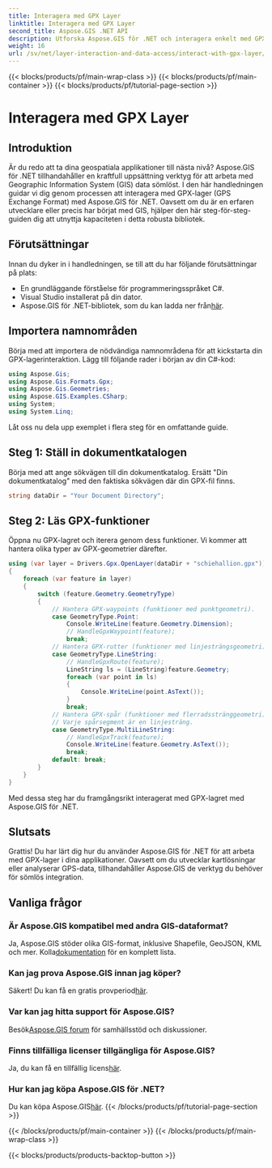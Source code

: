 ```yaml
---
title: Interagera med GPX Layer
linktitle: Interagera med GPX Layer
second_title: Aspose.GIS .NET API
description: Utforska Aspose.GIS för .NET och interagera enkelt med GPX-lager. Ladda ner biblioteket, prova den kostnadsfria testversionen och lyft dina geospatiala applikationer!
weight: 16
url: /sv/net/layer-interaction-and-data-access/interact-with-gpx-layer/
---
```


{{< blocks/products/pf/main-wrap-class >}}
{{< blocks/products/pf/main-container >}}
{{< blocks/products/pf/tutorial-page-section >}}

# Interagera med GPX Layer

## Introduktion
Är du redo att ta dina geospatiala applikationer till nästa nivå? Aspose.GIS för .NET tillhandahåller en kraftfull uppsättning verktyg för att arbeta med Geographic Information System (GIS) data sömlöst. I den här handledningen guidar vi dig genom processen att interagera med GPX-lager (GPS Exchange Format) med Aspose.GIS för .NET. Oavsett om du är en erfaren utvecklare eller precis har börjat med GIS, hjälper den här steg-för-steg-guiden dig att utnyttja kapaciteten i detta robusta bibliotek.
## Förutsättningar
Innan du dyker in i handledningen, se till att du har följande förutsättningar på plats:
- En grundläggande förståelse för programmeringsspråket C#.
- Visual Studio installerat på din dator.
-  Aspose.GIS för .NET-bibliotek, som du kan ladda ner från[här](https://releases.aspose.com/gis/net/).
## Importera namnområden
Börja med att importera de nödvändiga namnområdena för att kickstarta din GPX-lagerinteraktion. Lägg till följande rader i början av din C#-kod:
```csharp
using Aspose.Gis;
using Aspose.Gis.Formats.Gpx;
using Aspose.Gis.Geometries;
using Aspose.GIS.Examples.CSharp;
using System;
using System.Linq;
```
Låt oss nu dela upp exemplet i flera steg för en omfattande guide.
## Steg 1: Ställ in dokumentkatalogen
Börja med att ange sökvägen till din dokumentkatalog. Ersätt "Din dokumentkatalog" med den faktiska sökvägen där din GPX-fil finns.
```csharp
string dataDir = "Your Document Directory";
```
## Steg 2: Läs GPX-funktioner
Öppna nu GPX-lagret och iterera genom dess funktioner. Vi kommer att hantera olika typer av GPX-geometrier därefter.
```csharp
using (var layer = Drivers.Gpx.OpenLayer(dataDir + "schiehallion.gpx"))
{
    foreach (var feature in layer)
    {
        switch (feature.Geometry.GeometryType)
        {
            // Hantera GPX-waypoints (funktioner med punktgeometri).
            case GeometryType.Point:
                Console.WriteLine(feature.Geometry.Dimension);
                // HandleGpxWaypoint(feature);
                break;
            // Hantera GPX-rutter (funktioner med linjesträngsgeometri).
            case GeometryType.LineString:
                // HandleGpxRoute(feature);
                LineString ls = (LineString)feature.Geometry;
                foreach (var point in ls)
                {
                    Console.WriteLine(point.AsText());
                }
                break;
            // Hantera GPX-spår (funktioner med flerradsstränggeometri).
            // Varje spårsegment är en linjesträng.
            case GeometryType.MultiLineString:
                // HandleGpxTrack(feature);
                Console.WriteLine(feature.Geometry.AsText());
                break;
            default: break;
        }
    }
}
```
Med dessa steg har du framgångsrikt interagerat med GPX-lagret med Aspose.GIS för .NET.
## Slutsats
Grattis! Du har lärt dig hur du använder Aspose.GIS för .NET för att arbeta med GPX-lager i dina applikationer. Oavsett om du utvecklar kartlösningar eller analyserar GPS-data, tillhandahåller Aspose.GIS de verktyg du behöver för sömlös integration.
## Vanliga frågor
### Är Aspose.GIS kompatibel med andra GIS-dataformat?
 Ja, Aspose.GIS stöder olika GIS-format, inklusive Shapefile, GeoJSON, KML och mer. Kolla[dokumentation](https://reference.aspose.com/gis/net/) för en komplett lista.
### Kan jag prova Aspose.GIS innan jag köper?
 Säkert! Du kan få en gratis provperiod[här](https://releases.aspose.com/).
### Var kan jag hitta support för Aspose.GIS?
 Besök[Aspose.GIS forum](https://forum.aspose.com/c/gis/33) för samhällsstöd och diskussioner.
### Finns tillfälliga licenser tillgängliga för Aspose.GIS?
 Ja, du kan få en tillfällig licens[här](https://purchase.aspose.com/temporary-license/).
### Hur kan jag köpa Aspose.GIS för .NET?
 Du kan köpa Aspose.GIS[här](https://purchase.aspose.com/buy).
{{< /blocks/products/pf/tutorial-page-section >}}

{{< /blocks/products/pf/main-container >}}
{{< /blocks/products/pf/main-wrap-class >}}

{{< blocks/products/products-backtop-button >}}
